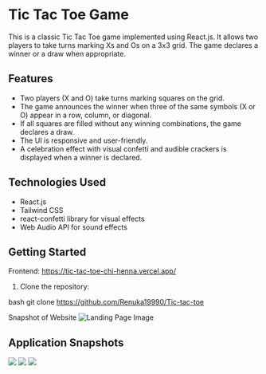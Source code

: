 # Tic Tac Toe Game

This is a classic Tic Tac Toe game implemented using React.js. It allows two players to take turns marking Xs and Os on a 3x3 grid. The game declares a winner or a draw when appropriate.

## Features

- Two players (X and O) take turns marking squares on the grid.
- The game announces the winner when three of the same symbols (X or O) appear in a row, column, or diagonal.
- If all squares are filled without any winning combinations, the game declares a draw.
- The UI is responsive and user-friendly.
- A celebration effect with visual confetti and audible crackers is displayed when a winner is declared.

## Technologies Used

- React.js
- Tailwind CSS
- react-confetti library for visual effects
- Web Audio API for sound effects

## Getting Started
Frontend:  https://tic-tac-toe-chi-henna.vercel.app/
1. Clone the repository:
   
bash
git clone https://github.com/Renuka19990/Tic-tac-toe






Snapshot of Website
<img src='FashionFusion/public/LandingPage1.png' alt="Landing Page Image"/>

## Application Snapshots
![](FashionFusion/public/LandingPage1.png)
![](FashionFusion/public/LoginPage.png)
![](FashionFusion/public/men.png)

